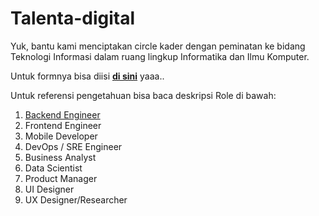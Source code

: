 # Talenta-digital


Yuk, bantu kami menciptakan circle kader dengan peminatan ke bidang Teknologi Informasi dalam ruang lingkup Informatika dan Ilmu Komputer. 

Untuk formnya bisa diisi [**di sini**](https://docs.google.com/forms/d/e/1FAIpQLSfEZ1Vxp_ab6a7VPtWERPtROk2c6ibghEXGKLsCWHkDqrSVQg/viewform) yaaa..


Untuk referensi pengetahuan bisa baca deskripsi Role di bawah:

1. [Backend Engineer](https://github.com/pmiidev/talenta-digital/blob/main/Backend-Engineer.md)
2. Frontend Engineer
3. Mobile Developer
4. DevOps / SRE Engineer
5. Business Analyst
6. Data Scientist
7. Product Manager
8. UI Designer
9. UX Designer/Researcher
